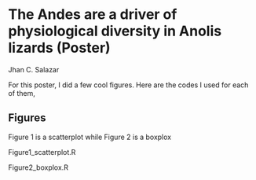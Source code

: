 # The Andes are a driver of physiological diversity in Anolis lizards (Poster)

Jhan C. Salazar

For this poster, I did a few cool figures. Here are the codes I used for each of them, 

## Figures
Figure 1 is a scatterplot while Figure 2 is a boxplox
  
  Figure1_scatterplot.R
  
  Figure2_boxplox.R
